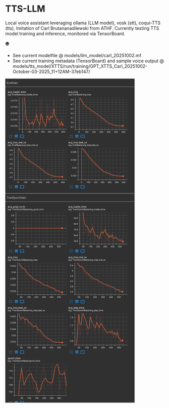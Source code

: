 # TTS-LLM

 Local voice assistant leveraging ollama (LLM model), vosk (stt), coqui-TTS (tts). Imitation of Carl Brutananadilewski from ATHF. Currently testing TTS model training and inference, monitored via TensorBoard.
 
 :alien:
 
 * See current modelfile @ models/llm_model/carl_20251002.mf
 * See current training metadata (TensorBoard) and sample voice output @ models/tts_model/XTTS/run/training/GPT_XTTS_Carl_20251002-October-03-2025_11+12AM-37eb147/
 
 ![TensorBoard Screenshot from most recent TTS model train](/models/tts_model/XTTS/run/training/GPT_XTTS_Carl_20251002-October-03-2025_11+12AM-37eb147/run_tb.png)